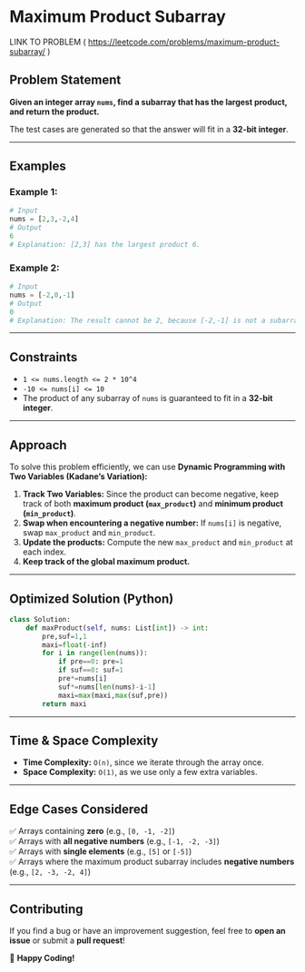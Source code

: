 # Maximum Product Subarray 
LINK TO PROBLEM ( https://leetcode.com/problems/maximum-product-subarray/ )
## Problem Statement
**Given an integer array `nums`, find a subarray that has the largest product, and return the product.**

The test cases are generated so that the answer will fit in a **32-bit integer**.

---

## Examples

### Example 1:
```python
# Input
nums = [2,3,-2,4]
# Output
6
# Explanation: [2,3] has the largest product 6.
```

### Example 2:
```python
# Input
nums = [-2,0,-1]
# Output
0
# Explanation: The result cannot be 2, because [-2,-1] is not a subarray.
```

---

## Constraints
- `1 <= nums.length <= 2 * 10^4`
- `-10 <= nums[i] <= 10`
- The product of any subarray of `nums` is guaranteed to fit in a **32-bit integer**.

---

## Approach
To solve this problem efficiently, we can use **Dynamic Programming with Two Variables (Kadane’s Variation):**

1. **Track Two Variables:** Since the product can become negative, keep track of both **maximum product (`max_product`)** and **minimum product (`min_product`)**.
2. **Swap when encountering a negative number:** If `nums[i]` is negative, swap `max_product` and `min_product`.
3. **Update the products:** Compute the new `max_product` and `min_product` at each index.
4. **Keep track of the global maximum product.**

---

## Optimized Solution (Python)
```python
class Solution:
    def maxProduct(self, nums: List[int]) -> int:
        pre,suf=1,1
        maxi=float(-inf)
        for i in range(len(nums)):
            if pre==0: pre=1
            if suf==0: suf=1
            pre*=nums[i]
            suf*=nums[len(nums)-i-1]
            maxi=max(maxi,max(suf,pre))
        return maxi
```

---

## Time & Space Complexity
- **Time Complexity:** `O(n)`, since we iterate through the array once.
- **Space Complexity:** `O(1)`, as we use only a few extra variables.

---

## Edge Cases Considered
✅ Arrays containing **zero** (e.g., `[0, -1, -2]`)<br>
✅ Arrays with **all negative numbers** (e.g., `[-1, -2, -3]`)<br>
✅ Arrays with **single elements** (e.g., `[5]` or `[-5]`)<br>
✅ Arrays where the maximum product subarray includes **negative numbers** (e.g., `[2, -3, -2, 4]`)

---

## Contributing
If you find a bug or have an improvement suggestion, feel free to **open an issue** or submit a **pull request**!

🚀 **Happy Coding!**

